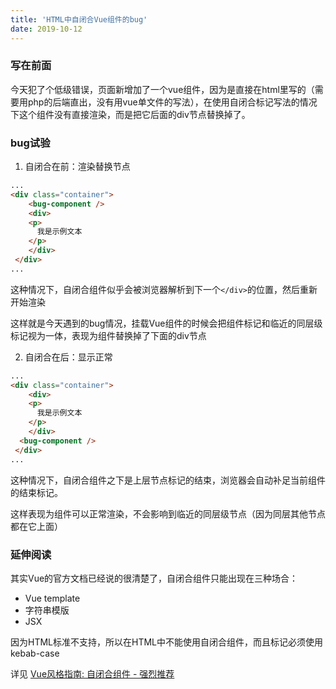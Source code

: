 ```yaml
---
title: 'HTML中自闭合Vue组件的bug'
date: 2019-10-12
---
```


### 写在前面

今天犯了个低级错误，页面新增加了一个vue组件，因为是直接在html里写的（需要用php的后端直出，没有用vue单文件的写法），在使用自闭合标记写法的情况下这个组件没有直接渲染，而是把它后面的div节点替换掉了。

### bug试验

1. 自闭合在前：渲染替换节点

```html
...
<div class="container">
	<bug-component />
	<div>
    <p>
      我是示例文本
    </p>
	</div>
 </div>
...
```

这种情况下，自闭合组件似乎会被浏览器解析到下一个`</div>`的位置，然后重新开始渲染

这样就是今天遇到的bug情况，挂载Vue组件的时候会把组件标记和临近的同层级标记视为一体，表现为组件替换掉了下面的div节点

2. 自闭合在后：显示正常

```html
...
<div class="container">
	<div>
    <p>
      我是示例文本
    </p>
	</div>
  <bug-component />
 </div>
...
```

这种情况下，自闭合组件之下是上层节点标记的结束，浏览器会自动补足当前组件的结束标记。

这样表现为组件可以正常渲染，不会影响到临近的同层级节点（因为同层其他节点都在它上面）



### 延伸阅读

其实Vue的官方文档已经说的很清楚了，自闭合组件只能出现在三种场合：

- Vue template
- 字符串模版
- JSX

因为HTML标准不支持，所以在HTML中不能使用自闭合组件，而且标记必须使用kebab-case

详见 [Vue风格指南: 自闭合组件 - 强烈推荐](https://cn.vuejs.org/v2/style-guide/#自闭合组件-强烈推荐)